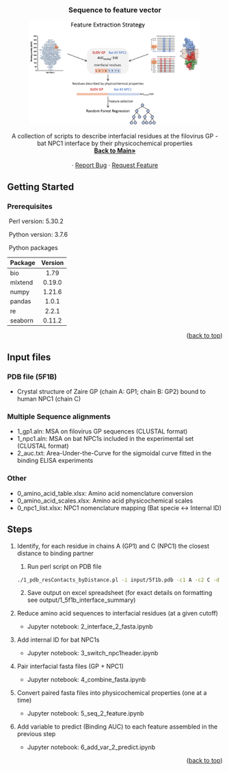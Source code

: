 <!-- PROJECT LOGO -->
<br />
<div align="center">
  <h3 align="center">Sequence to feature vector</h3>
  
  <a href="https://github.com/chandranlab/filo_GP-bat_NPC1/blob/main/img/features.png">
    <img src="/img/features.png" alt="Logo" width="400">
  </a>
  
  <p align="center">
    A collection of scripts to describe interfacial residues at the filovirus GP - bat NPC1 interface by their physicochemical properties
    <br />
    <a href="https://github.com/chandranlab/filo_GP-bat_NPC1"><strong>Back to Main»</strong></a>
    <br />
    <br />
    ·
    <a href="https://github.com/chandranlab/filo_GP-bat_NPC1/issues">Report Bug</a>
    ·
    <a href="https://github.com/chandranlab/filo_GP-bat_NPC1/issues">Request Feature</a>
  </p>
</div>

<!-- ########################################################################################## -->

<!-- GETTING STARTED -->

## Getting Started

### Prerequisites

 Perl version: 5.30.2

 Python version: 3.7.6

 Python packages

|Package         | Version  |
|----------------|:--------:|
|bio             | 1.79     |
|mlxtend         | 0.19.0   |
|numpy           | 1.21.6   |
|pandas          | 1.0.1    |
|re              | 2.2.1    |
|seaborn         | 0.11.2   |


<p align="right">(<a href="#readme-top">back to top</a>)</p>

<!-- ########################################################################################## -->

<!-- INPUT -->

## Input files

### PDB file (5F1B)
* Crystal structure of Zaire GP (chain A: GP1; chain B: GP2) bound to human NPC1 (chain C)

### Multiple Sequence alignments
* 1\_gp1.aln: MSA on filovirus GP sequences (CLUSTAL format)
* 1\_npc1.aln: MSA on bat NPC1s included in the experimental set (CLUSTAL format)
* 2\_auc.txt: Area-Under-the-Curve for the sigmoidal curve fitted in the binding ELISA experiments


### Other
* 0\_amino\_acid\_table.xlsx: Amino acid nomenclature conversion
* 0\_amino\_acid\_scales.xlsx: Amino acid physicochemical scales
* 0\_npc1\_list.xlsx: NPC1 nomenclature mapping (Bat specie <-> Internal ID)

<!-- ########################################################################################## -->

<!-- STEPS -->

## Steps

1. Identify, for each residue in chains A (GP1) and C (NPC1) the closest distance to binding partner
    1. Run perl script on PDB file
   ```sh
   ./1_pdb_resContacts_byDistance.pl -i input/5f1b.pdb -c1 A -c2 C -d 1000 -dif1 0 -dif2 372 > output/1_5f1b_interface_summary.txt
   ```
    2. Save output on excel spreadsheet (for exact details on formatting see output/1\_5f1b\_interface_summary)

2. Reduce amino acid sequences to interfacial residues (at a given cutoff)
    * Jupyter notebook: 2\_interface\_2\_fasta.ipynb

3. Add internal ID for bat NPC1s
    * Jupyter notebook: 3\_switch\_npc1header.ipynb

4. Pair interfacial fasta files (GP + NPC1)
    * Jupyter notebook: 4\_combine_fasta.ipynb

5. Convert paired fasta files into physicochemical properties (one at a time)
    * Jupyter notebook: 5\_seq\_2\_feature.ipynb

6. Add variable to predict (Binding AUC) to each feature assembled in the previous step
    * Jupyter notebook: 6\_add\_var\_2\_predict.ipynb

<p align="right">(<a href="#readme-top">back to top</a>)</p>

